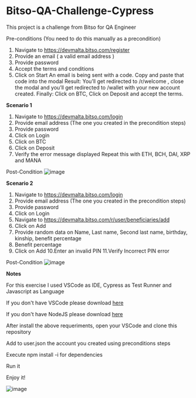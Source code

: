 # Bitso-QA-Challenge-Cypress

This project is a challenge from Bitso for QA Engineer

Pre-conditions (You need to do this manually as a precondition)
1. Navigate to https://devmalta.bitso.com/register
2. Provide an email ( a valid email address )
3. Provide password
4. Accept the terms and conditions
5. Click on Start
An email is being sent with a code. Copy and paste that code into the modal
Result:
You’ll get redirected to /r/welcome , close the modal and you’ll get redirected to
/wallet with your new account created.
Finally: Click on BTC, Click on Deposit and accept the terms.

**Scenario 1**

1. Navigate to https://devmalta.bitso.com/login
2. Provide email address (The one you created in the precondition steps)
3. Provide password
4. Click on Login
5. Click on BTC
6. Click on Deposit
7. Verify the error message displayed
Repeat this with ETH, BCH, DAI, XRP and MANA

Post-Condition
![image](https://user-images.githubusercontent.com/47786738/134214216-53e09705-e23b-427e-8a44-93ae8048c753.png)





**Scenario 2**

1. Navigate to https://devmalta.bitso.com/login
2. Provide email address (The one you created in the precondition steps)
3. Provide password
4. Click on Login
5. Navigate to https://devmalta.bitso.com/r/user/beneficiaries/add
6. Click on Add
7. Provide random data on Name, Last name, Second last name, birthday,
kinship, benefit percentage
8. Benefit percentage
9. Click on Add
10.Enter an invalid PIN
11.Verify Incorrect PIN error

Post-Condition
![image](https://user-images.githubusercontent.com/47786738/134214563-c215d020-7040-4f3e-9d3c-21212b90eb08.png)


**Notes**

For this exercise I used VSCode as IDE, Cypress as Test Runner and Javascript as Language

If you don't have VSCode please download [here](https://code.visualstudio.com/download)

If you don't have NodeJS please download [here](https://nodejs.org/en/download/)


After install the above requeriments, open your VSCode and clone this repository

Add to user.json the account you created using preconditions steps

Execute npm install -i for dependencies

Run it

Enjoy it!

![image](https://user-images.githubusercontent.com/47786738/134224403-bc5d0c60-ee9a-4cf1-ad3b-74de41028717.png)





